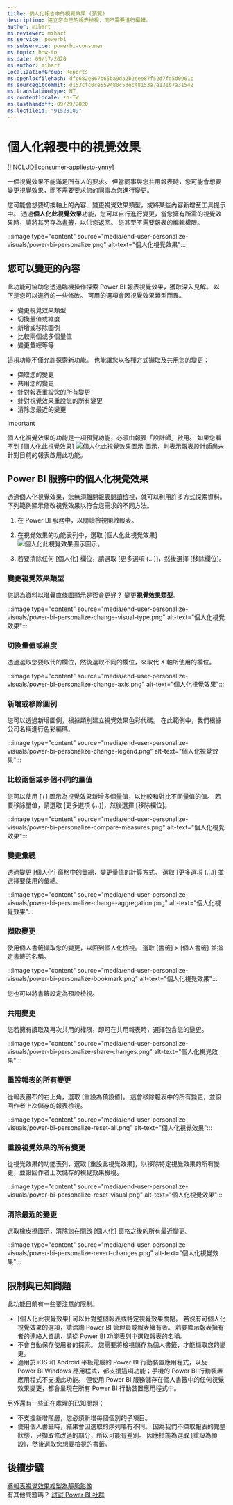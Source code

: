 ```yaml
---
title: 個人化報告中的視覺效果 (預覽)
description: 建立您自己的報表檢視，而不需要進行編輯。
author: mihart
ms.reviewer: mihart
ms.service: powerbi
ms.subservice: powerbi-consumer
ms.topic: how-to
ms.date: 09/17/2020
ms.author: mihart
LocalizationGroup: Reports
ms.openlocfilehash: dfc682e867b65ba9da2b2eee87f52d7fd5d0961c
ms.sourcegitcommit: d153cfc0ce559480c53ec48153a7e131b7a31542
ms.translationtype: HT
ms.contentlocale: zh-TW
ms.lasthandoff: 09/29/2020
ms.locfileid: "91528109"
---
```

# <a name="personalize-visuals-in-a-report"></a>個人化報表中的視覺效果

[!INCLUDE[consumer-appliesto-ynny](../includes/consumer-appliesto-ynny.md)]

一個視覺效果不能滿足所有人的要求。 但當同事與您共用報表時，您可能會想要變更視覺效果，而不需要要求您的同事為您進行變更。 

您可能會想要切換軸上的內容、變更視覺效果類型，或將某些內容新增至工具提示中。 透過**個人化此視覺效果**功能，您可以自行進行變更，當您擁有所需的視覺效果時，請將其另存為[書籤](end-user-bookmarks.md)，以供您返回。 您甚至不需要報表的編輯權限。

:::image type="content" source="media/end-user-personalize-visuals/power-bi-personalize.png" alt-text="個人化視覺效果":::
 
## <a name="what-you-can-change"></a>您可以變更的內容

此功能可協助您透過臨機操作探索 Power BI 報表視覺效果，獲取深入見解。 以下是您可以進行的一些修改。 可用的選項會因視覺效果類型而異。 

- 變更視覺效果類型
- 切換量值或維度
- 新增或移除圖例
- 比較兩個或多個量值
- 變更彙總等等

這項功能不僅允許探索新功能。 也能讓您以各種方式擷取及共用您的變更：

- 擷取您的變更
- 共用您的變更
- 針對報表重設您的所有變更
- 針對視覺效果重設您的所有變更
- 清除您最近的變更

> [!IMPORTANT]
> 個人化視覺效果的功能是一項預覽功能，必須由報表「設計師」啟用。 如果您看不到 [個人化此視覺效果] ![個人化此視覺效果圖示](media/end-user-personalize-visuals/power-bi-personalize-visual-icon.png) 圖示，則表示報表設計師尚未針對目前的報表啟用此功能。 

## <a name="personalize-visuals-in-the-power-bi-service"></a>Power BI 服務中的個人化視覺效果

透過個人化視覺效果，您無須[離開報表閱讀檢視](end-user-reading-view.md)，就可以利用許多方式探索資料。 下列範例顯示修改視覺效果以符合您需求的不同方法。 

1. 在 Power BI 服務中，以閱讀檢視開啟報表。

2. 在視覺效果的功能表列中，選取 [個人化此視覺效果] ![個人化此視覺效果圖示](media/end-user-personalize-visuals/power-bi-personalize-visual-icon.png)圖示。 

3. 若要清除任何 [個人化] 欄位，請選取 [更多選項 (...)]，然後選擇 [移除欄位]。

### <a name="change-the-visualization-type"></a>變更視覺效果類型

您認為資料以堆疊直條圖顯示是否會更好？ 變更**視覺效果類型**。

:::image type="content" source="media/end-user-personalize-visuals/power-bi-personalize-change-visual-type.png" alt-text="個人化視覺效果":::
 
### <a name="swap-out-a-measure-or-dimension"></a>切換量值或維度
透過選取您要取代的欄位，然後選取不同的欄位，來取代 X 軸所使用的欄位。

:::image type="content" source="media/end-user-personalize-visuals/power-bi-personalize-change-axis.png" alt-text="個人化視覺效果":::
 
### <a name="add-or-remove-a-legend"></a>新增或移除圖例
您可以透過新增圖例，根據類別建立視覺效果色彩代碼。 在此範例中，我們根據公司名稱進行色彩編碼。 

:::image type="content" source="media/end-user-personalize-visuals/power-bi-personalize-change-legend.png" alt-text="個人化視覺效果":::

### <a name="compare-two-or-more-different-measures"></a>比較兩個或多個不同的量值
您可以使用 [+] 圖示為視覺效果新增多個量值，以比較和對比不同量值的值。 若要移除量值，請選取 [更多選項 (...)]，然後選擇 [移除欄位]。

:::image type="content" source="media/end-user-personalize-visuals/power-bi-personalize-compare-measures.png" alt-text="個人化視覺效果":::

### <a name="change-aggregations"></a>變更彙總
透過變更 [個人化] 窗格中的彙總，變更量值的計算方式。 選取 [更多選項 (...)] 並選擇要使用的彙總。

:::image type="content" source="media/end-user-personalize-visuals/power-bi-personalize-change-aggregation.png" alt-text="個人化視覺效果":::

### <a name="capture-changes"></a>擷取變更 
使用個人書籤擷取您的變更，以回到個人化檢視。 選取 [書籤] > [個人書籤] 並指定書籤的名稱。 

:::image type="content" source="media/end-user-personalize-visuals/power-bi-personalize-bookmark.png" alt-text="個人化視覺效果":::
 
您也可以將書籤設定為預設檢視。

### <a name="share-changes"></a>共用變更 
您若擁有讀取及再次共用的權限，即可在共用報表時，選擇包含您的變更。

:::image type="content" source="media/end-user-personalize-visuals/power-bi-personalize-share-changes.png" alt-text="個人化視覺效果":::
 
### <a name="reset-all-your-changes-to-a-report"></a>重設報表的所有變更

從報表畫布的右上角，選取 [重設為預設值]。 這會移除報表中的所有變更，並設回作者上次儲存的報表檢視。

:::image type="content" source="media/end-user-personalize-visuals/power-bi-personalize-reset-all.png" alt-text="個人化視覺效果":::
 
### <a name="reset-all-your-changes-to-a-visual"></a>重設視覺效果的所有變更

從視覺效果的功能表列，選取 [重設此視覺效果]，以移除特定視覺效果的所有變更，並設回作者上次儲存的視覺效果檢視。

:::image type="content" source="media/end-user-personalize-visuals/power-bi-personalize-reset-visual.png" alt-text="個人化視覺效果":::
 
### <a name="clear-recent-changes"></a>清除最近的變更

選取橡皮擦圖示，清除您在開啟 [個人化] 窗格之後的所有最近變更。  

:::image type="content" source="media/end-user-personalize-visuals/power-bi-personalize-revert-changes.png" alt-text="個人化視覺效果":::

## <a name="limitations-and-known-issues"></a>限制與已知問題

此功能目前有一些要注意的限制。

- [個人化此視覺效果] 可以針對整個報表或特定視覺效果關閉。 若沒有可個人化視覺效果的選項，請洽詢 Power BI 管理員或報表擁有者。 若要顯示報表擁有者的連絡人資訊，請從 Power BI 功能表列中選取報表的名稱。
- 不會自動保存使用者的探索。 您需要將檢視儲存為個人書籤，才能擷取您的變更。
- 適用於 iOS 和 Android 平板電腦的 Power BI 行動裝置應用程式，以及 Power BI Windows 應用程式，都支援這項功能；手機的 Power BI 行動裝置應用程式不支援此功能。 但使用 Power BI 服務儲存在個人書籤中的任何視覺效果變更，都會呈現在所有 Power BI 行動裝置應用程式中。

另外還有一些正在處理的已知問題：

- 不支援新增階層，您必須新增每個個別的子項目。
- 使用個人書籤時，結果會因選取的序列略有不同。 因為我們不擷取報表的完整狀態，只擷取修改過的部分，所以可能有差別。 因應措施為選取 [重設為預設]，然後選取您想要檢視的書籤。 

## <a name="next-steps"></a>後續步驟
[將報表視覺效果複製為靜態影像](../visuals/power-bi-visualization-copy-paste.md)    
有其他問題嗎？ [試試 Power BI 社群](https://community.powerbi.com/)

